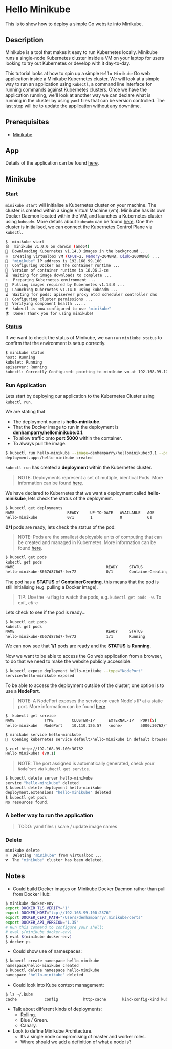 # Hello Minikube

This is to show how to deploy a simple Go website into Minikube.

## Description

Minikube is a tool that makes it easy to run Kubernetes locally. Minikube runs a single-node Kubernetes cluster inside a VM on your laptop for users looking to try out Kubernetes or develop with it day-to-day.

This tutorial looks at how to spin up a simple `Hello Minikube` Go web application inside a Minikube Kubernetes cluster.
We will look at a simple way to run an application using `Kubectl`, a command line interface for running commands against Kubernetes clusters.
Once we have the application running, we'll look at another way we can declare what is running in the cluster by using `yaml` files that can be version controlled.
The last step will be to update the application without any downtime.

## Prerequisites

* [Minikube](https://kubernetes.io/docs/tasks/tools/install-minikube/)

## App

Details of the application can be found [here](app/README.md).

## Minikube

### Start

`minikube start` will initialise a Kubernetes cluster on your machine.  The cluster is created within a single Virtual Machine (vm).
Minikube has its own Docker Daemon located within the VM, and launches a Kubernetes cluster using `kubeadm`.  More details about `kubeadm` can be found [here](https://kubernetes.io/docs/reference/setup-tools/kubeadm/kubeadm/).
One the cluster is initialised, we can connect the Kubernetes Control Plane via `kubectl`.

```bash
$  minikube start
😄  minikube v1.0.0 on darwin (amd64)
🤹  Downloading Kubernetes v1.14.0 images in the background ...
🔥  Creating virtualbox VM (CPUs=2, Memory=2048MB, Disk=20000MB) ...
📶  "minikube" IP address is 192.168.99.100
🐳  Configuring Docker as the container runtime ...
🐳  Version of container runtime is 18.06.2-ce
⌛  Waiting for image downloads to complete ...
✨  Preparing Kubernetes environment ...
🚜  Pulling images required by Kubernetes v1.14.0 ...
🚀  Launching Kubernetes v1.14.0 using kubeadm ...
⌛  Waiting for pods: apiserver proxy etcd scheduler controller dns
🔑  Configuring cluster permissions ...
🤔  Verifying component health .....
💗  kubectl is now configured to use "minikube"
🏄  Done! Thank you for using minikube!
```

### Status

If we want to check the status of Minikube, we can run `minikube status` to confirm that the environment is setup correctly.

```bash
$ minikube status
host: Running
kubelet: Running
apiserver: Running
kubectl: Correctly Configured: pointing to minikube-vm at 192.168.99.100
```

### Run Application

Lets start by deploying our application to the Kubernetes Cluster using `kubectl run`.

We are stating that

* The deployment name is __hello-minikube__.
* That the Docker image to run in the deployment is __denhamparry/hellominikube:0.1__.
* To allow traffic onto __port 5000__ within the container.
* To always pull the image.

```bash
$ kubectl run hello-minikube --image=denhamparry/hellominikube:0.1 --port=5000 --image-pull-policy=Always
deployment.apps/hello-minikube created
```

`kubectl run` has created a __deployment__ within the Kubernetes cluster.

> NOTE: Deployments represent a set of multiple, identical Pods.  More information can be found [here](https://kubernetes.io/docs/concepts/workloads/controllers/deployment/).

We have declared to Kubernetes that we want a deployment called __hello-minikube__, lets check the status of the deployment.

```bash
$ kubectl get deployments
NAME                       READY     UP-TO-DATE   AVAILABLE   AGE
hello-minikube             0/1       1            0           6s
```

__0/1__ pods are ready, lets check the status of the pod:

> NOTE: Pods are the smallest deployable units of computing that can be created and managed in Kubernetes. More information can be found [here](https://kubernetes.io/docs/concepts/workloads/pods/pod/).

```bash
$ kubectl get pods
kubectl get pods
NAME                                        READY     STATUS              RESTARTS   AGE
hello-minikube-8667d876d7-fwr72             0/1       ContainerCreating   0          5s
```

The pod has a __STATUS__ of __ContainerCreating__, this means that the pod is still initialising (e.g. pulling a Docker image).

> TIP: Use the `-w` flag to watch the pods, e.g. `kubectl get pods -w`.  To exit, _ctl-c_

Lets check to see if the pod is ready...

```bash
$ kubectl get pods
kubectl get pods
NAME                                        READY     STATUS              RESTARTS   AGE
hello-minikube-8667d876d7-fwr72             1/1       Running             0          57s
```

We can now see that __1/1__ pods are ready and the __STATUS__ is __Running__.

Now we want to be able to access the Go web application from a browser, to do that we need to make the website publicly accessible.

```bash
$ kubectl expose deployment hello-minikube --type="NodePort"
service/hello-minikube exposed
```

To be able to access the deployment outside of the cluster, one option is to use a __NodePort__.

> NOTE: A NodePort exposes the service on each Node's IP at a static port.  More information can be found [here](https://kubernetes.io/docs/concepts/services-networking/service/#nodeport).

```bash
$  kubectl get service
NAME             TYPE        CLUSTER-IP      EXTERNAL-IP   PORT(S)          AGE
hello-minikube   NodePort    10.110.126.57   <none>        5000:30762/TCP   19s
```

```bash
$ minikube service hello-minikube
🎉  Opening kubernetes service default/hello-minikube in default browser...
```

```bash
$ curl http://192.168.99.100:30762
Hello Minikube! (v0.1)
```

> NOTE: The port assigned is automatically generated, check your `NodePort` via `kubectl get service`.

```bash
$ kubectl delete server hello-minikube
service "hello-minikube" deleted
$ kubectl delete deployment hello-minikube
deployment.extensions "hello-minikube" deleted
$ kubectl get pods
No resources found.
```

### A better way to run the application

> TODO: yaml files / scale / update image names

### Delete

```bash
minikube delete
🔥  Deleting "minikube" from virtualbox ...
💔  The "minikube" cluster has been deleted.
```

## Notes

* Could build Docker images on Minikube Docker Daemon rather than pull from Docker Hub:

```bash
$ minikube docker-env
export DOCKER_TLS_VERIFY="1"
export DOCKER_HOST="tcp://192.168.99.100:2376"
export DOCKER_CERT_PATH="/Users/denhamparry/.minikube/certs"
export DOCKER_API_VERSION="1.35"
# Run this command to configure your shell:
# eval $(minikube docker-env)
$ eval $(minikube docker-env)
$ docker ps
```

* Could show use of namespaces:

```bash
$ kubectl create namespace hello-minikube
namespace/hello-minikube created
$ kubectl delete namespace hello-minikube
namespace "hello-minikube" deleted
```

* Could look into Kube context management:

```bash
$ ls ~/.kube
cache            config           http-cache       kind-config-kind kubectx          kubens           ~
```

* Talk about different kinds of deployments:
  * Rolling.
  * Blue / Green.
  * Canary.
* Look to define Minikube Architecture.
  * Its a single node compromising of master and worker roles.
  * Where should we add a definition of what a node is?
